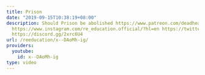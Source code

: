 ```yaml
---
title: Prison
date: "2019-09-15T10:38:19+08:00"
description: Should Prison be abolished https://www.patreon.com/deadheadanimation
  https://www.instagram.com/re_education.official/?hl=en https://twitter.com/professordarwin
  https://discord.gg/2xrc6U4
url: /reeducation/x--DAoMh-ig/
providers:
  youtube:
    id: x--DAoMh-ig
type: video
---
```

